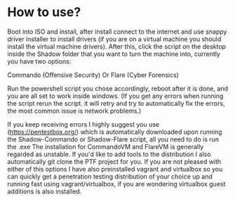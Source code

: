 # How to use?

Boot into ISO and install, after install connect to the internet and use snappy driver installer to install drivers (if you are on a virtual machine you should install the virtual machine drivers). After this, click the script on the desktop inside the Shadow folder that you want to turn the machine into, currently you have two options:

Commando (Offensive Security) Or Flare (Cyber Forensics)

Run the powershell script you chose accordingly, reboot after it is done, and you are all set to work inside windows. (If you get any errors when running the script rerun the script. it will retry and try to automatically fix the errors, the most common issue is network problems.)

If you keep receiving errors I highly suggest you use (https://pentestbox.org/) which is automatically downloaded upon running the Shadow-Commando or Shadow-Flare script, all you need to do is run the .exe The installation for CommandoVM and FlareVM is generally regarded as unstable. If you'd like to add tools to the distribution I also automatically git clone the PTF project for you. If you are not pleased with either of this options I have also preinstalled vagrant and virtualbox so you can quickly get a penetration testing distribution of your choice up and running fast using vagrant/virtualbox, if you are wondering virtualbox guest additions is also installed.
